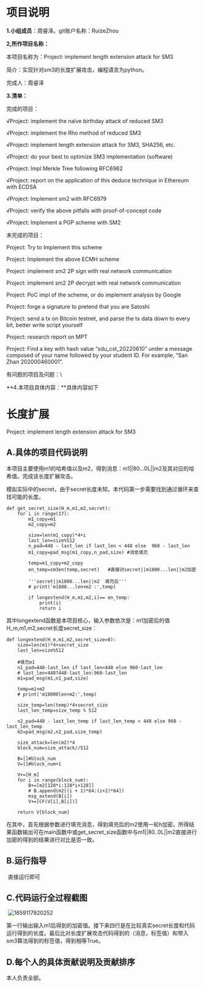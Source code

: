 # 项目说明

**1.小组成员**：周睿泽。git账户名称：RuizeZhou

**2,所作项目名称：**

本项目名称为：Project: implement length extension attack for SM3

简介：实现针对sm3的长度扩展攻击，编程语言为python。

完成人：周睿泽

**3.清单：**

完成的项目：

√Project: implement the naïve birthday attack of reduced SM3 

√Project: implement the Rho method of reduced SM3

√Project: implement length extension attack for SM3, SHA256, etc.

√Project: do your best to optimize SM3 implementation (software)

√Project: Impl Merkle Tree following RFC6962

√Project: report on the application of this deduce technique in Ethereum with ECDSA

√Project: Implement sm2 with RFC6979

√Project: verify the above pitfalls with proof-of-concept code

√Project: Implement a PGP scheme with SM2

未完成的项目：

Project: Try to Implement this scheme

Project: Implement the above ECMH scheme

Project: implement sm2 2P sign with real network communication

Project: implement sm2 2P decrypt with real network communication

Project: PoC impl of the scheme, or do implement analysis by Google

Project: forge a signature to pretend that you are Satoshi

Project: send a tx on Bitcoin testnet, and parse the tx data down to every bit, better write script yourself

Project: research report on MPT

Project: Find a key with hash value “sdu_cst_20220610” under a message composed of your name followed by your student ID. For example, “San Zhan 202000460001”.

有问题的项目及问题：\

**4.本项目具体内容：**具体内容如下





# 长度扩展

Project: implement length extension attack for SM3

## A.具体的项目代码说明

​	本项目主要使用m1的哈希值以及m2，得到消息：m1||80...0L||m2及其对应的哈希值。完成该长度扩展攻击。

​	模拟实际中的secret，由于secret长度未知，本代码第一步需要找到通过循环来查找可能的长度。

```
def get_secret_size(H_m,m1,m2,secret):
    for i in range(17):
        m1_copy=m1
        m2_copy=m2

        size=len(m1_copy)*4+i
        last_len=size%512
        n_pad=448 - last_len if last_len < 448 else  960 - last_len
        m1_copy=pad_msg(m1_copy,n_pad,size) #消息填充

        temp=m1_copy+m2_copy
        en_temp=sm3en(temp,secret)   #直接对secret||m1800...len||m2加密

        '''secret||m1800...len||m2  填充后'''
        # print('m1800...len+m2 :',temp)

        if longextend(H_m,m1,m2,i)== en_temp:
            print(i)
            return i
```

​	其中longextend函数是本项目核心，输入参数依次是：m1加密后的值H_m,m1,m2,secret长度secret_size：

```
def longextend(H_m,m1,m2,secret_size=0):
    size=len(m1)*4+secret_size
    last_len=size%512

    #填充m1
    n1_pad=448-last_len if last_len<448 else 960-last_len
    # last_len<448?448-last_len:960-last_len
    m1=pad_msg(m1,n1_pad,size)

    temp=m1+m2
    # print('m18000len+m2:',temp)

    size_temp=len(temp)*4+secret_size
    last_len_temp=size_temp % 512

    n2_pad=448 - last_len_temp if last_len_temp < 448 else 960 - last_len_temp
    m2=pad_msg(m2,n2_pad,size_temp)

    size_attack=len(m2)*4
    block_num=size_attack//512

    B=[]#block_num
    V=[]#block_num+1

    V+=[H_m]
    for i in range(block_num):
        B+=[m2[128*i:128*i+128]]
        # B.append(m2[(i + 1)*64:(i+2)*64])
        msg_extend(B[i])
        V+=[CF(V[i],B[i])]

    return V[block_num]
```

在其中，首先根据参数进行填充消息，得到填充后的m2使用一轮h加密。所得结果函数输出可在main函数中或get_secret_size函数中与m1||80..0L||m2直接进行加密的得到的结果进行对比是否一致。





## B.运行指导

​	直接运行即可



## C.代码运行全过程截图

​		![1659117920252](https://cdn.jsdelivr.net/gh/RuizeZhou/images/1659117920252.png)

​	第一行输出输入m1后得到的加密值。接下来四行是在比较真实secret长度和代码运行得到的长度。最后比对长度扩展攻击代码得到的（消息，标签值）和带入sm3算法得到的标签值，得到相等True。



## D.每个人的具体贡献说明及贡献排序

本人负责全部。


